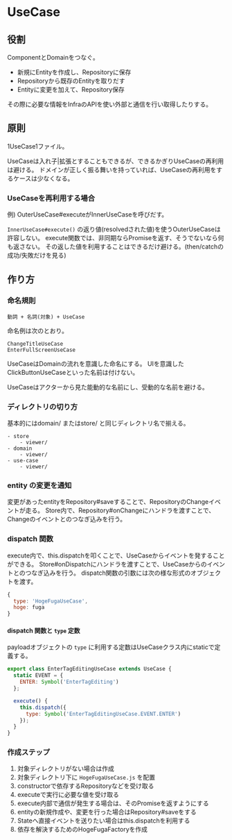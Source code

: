 # UseCase

## 役割
ComponentとDomainをつなぐ。

- 新規にEntityを作成し、Repositoryに保存
- Repositoryから既存のEntityを取りだす
- Entityに変更を加えて、Repository保存

その際に必要な情報をInfraのAPIを使い外部と通信を行い取得したりする。

## 原則

1UseCase1ファイル。

UseCaseは入れ子|拡張とすることもできるが、できるかぎりUseCaseの再利用は避ける。
ドメインが正しく振る舞いを持っていれば、UseCaseの再利用をするケースは少なくなる。

### UseCaseを再利用する場合

例) OuterUseCase#executeがInnerUseCaseを呼びだす。

`InnerUseCase#execute()` の返り値(resolvedされた値)を使うOuterUseCaseは許容しない。
execute関数では、非同期ならPromiseを返す、そうでないなら何も返さない。
その返した値を利用することはできるだけ避ける。(then/catchの成功/失敗だけを見る)

## 作り方

### 命名規則
```
動詞 + 名詞(対象) + UseCase
```

命名例は次のとおり。

```
ChangeTitleUseCase
EnterFullScreenUseCase
```

UseCaseはDomainの流れを意識した命名にする。
UIを意識したClickButtonUseCaseといった名前は付けない。

UseCaseはアクターから見た能動的な名前にし、受動的な名前を避ける。

### ディレクトリの切り方
基本的にはdomain/ またはstore/ と同じディレクトリ名で揃える。

```
- store
    - viewer/
- domain
    - viewer/
- use-case
    - viewer/
```

### entity の変更を通知
変更があったentityをRepository#saveすることで、RepositoryのChangeイベントが走る。
Store内で、Repository#onChangeにハンドラを渡すことで、Changeのイベントとのつなぎ込みを行う。

### dispatch 関数
execute内で、this.dispatchを叩くことで、UseCaseからイベントを発することができる。
Store#onDispatchにハンドラを渡すことで、UseCaseからのイベントとのつなぎ込みを行う。
dispatch関数の引数には次の様な形式のオブジェクトを渡す。

```js
{
  type: 'HogeFugaUseCase',
  hoge: fuga
}
```

#### dispatch 関数と `type` 定数
payloadオブジェクトの `type` に利用する定数はUseCaseクラス内にstaticで定義する。

```js
export class EnterTagEditingUseCase extends UseCase {
  static EVENT = {
    ENTER: Symbol('EnterTagEditing')
  };

  execute() {
    this.dispatch({
      type: Symbol('EnterTagEditingUseCase.EVENT.ENTER')
    });
  }
}
```

### 作成ステップ
1. 対象ディレクトリがない場合は作成
1. 対象ディレクトリ下に `HogeFugaUseCase.js` を配置
1. constructorで依存するRepositoryなどを受け取る
1. executeで実行に必要な値を受け取る
1. execute内部で通信が発生する場合は、そのPromiseを返すようにする
1. entityの新規作成や、変更を行った場合はRepository#saveをする
1. Stateへ直接イベントを送りたい場合はthis.dispatchを利用する
1. 依存を解決するためのHogeFugaFactoryを作成
